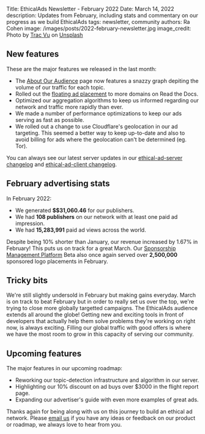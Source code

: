 Title: EthicalAds Newsletter - February 2022
Date: March 14, 2022
description: Updates from February, including stats and commentary on our progress as we build EthicalAds
tags: newsletter, community
authors: Ra Cohen
image: /images/posts/2022-february-newsletter.jpg
image_credit: <span>Photo by <a href="https://unsplash.com/@tracminhvu?utm_source=unsplash&utm_medium=referral&utm_content=creditCopyText">Trac Vu</a> on <a href="https://unsplash.com/s/photos/melting-ice?utm_source=unsplash&utm_medium=referral&utm_content=creditCopyText">Unsplash</a></span>


## New features

These are the major features we released in the last month:

* The [About Our Audience](https://www.ethicalads.io/our-audience/?ref=newsletter) page now features a snazzy graph depiting the volume of our traffic for each topic.
* Rolled out the [floating ad placement](https://www.ethicalads.io/blog/2022/03/floating-ad-placements-in-our-ad-client/?ref=newsletter) to more domains on Read the Docs.
* Optimized our aggregation algorithms to keep us informed regarding our network and traffic more rapidly than ever.
* We made a number of performance optimizations to keep our ads serving as fast as possible.
* We rolled out a change to use Cloudflare's geolocation in our ad targeting. This seemed a better way to keep up-to-date and also to avoid billing for ads where the geolocation can't be determined (eg. Tor).

You can always see our latest server updates in our [ethical-ad-server changelog](https://ethical-ad-server.readthedocs.io/en/latest/developer/changelog.html) and [ethical-ad-client changelog](https://ethical-ad-client.readthedocs.io/en/latest/changelog.html).


## February advertising stats

In February 2022:

* We generated **$$31,060.46** for our publishers.
* We had **108 publishers** on our network with at least one paid ad impression.
* We had **15,283,991** paid ad views across the world.

Despite being 10% shorter than January, our revenue increased by 1.67% in February!
This puts us  on track for a great March.
Our [Sponsorship Management Platform](https://www.ethicalads.io/sponsorship-platform/?ref=jan-newsletter) Beta also
once again served over **2,500,000** sponsored logo placements in February.

## Tricky bits

We're still slightly undersold in February but making gains everyday.
March is on track to beat February but in order to really set us over the top,
we're trying to close more globally targetted campaigns.
The EthicalAds audience extends all around the globe!
Getting new and exciting tools in front of developers that actually help them solve problems
they're working on right now, is always exciting.
Filling our global traffic with good offers is where we have the most room to grow in this capacity of serving our community.


## Upcoming features

The major features in our upcoming roadmap:

* Reworking our topic-detection infrastructure and algorithm in our server.
* Highlighting our 10% discount on ad buys over $3000 in the flight report page.
* Expanding our advertiser's guide with even more examples of great ads.



Thanks again for being along with us on this journey to build an ethical ad network.
Please [email us](mailto:ads@ethicalads.io) if you have any ideas or feedback on our product or roadmap,
we always love to hear from you.
